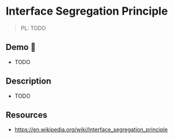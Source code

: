 # Interface Segregation Principle

> PL: TODO

## Demo 🎉

* TODO

## Description

* TODO

## Resources

* <https://en.wikipedia.org/wiki/Interface_segregation_principle>
